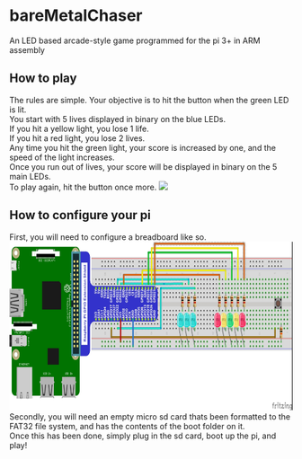 # bareMetalChaser
An LED based arcade-style game programmed for the pi 3+ in ARM assembly

<h2>How to play</h2>
The rules are simple. Your objective is to hit the button when the green LED is lit.
<br>You start with 5 lives displayed in binary on the blue LEDs.
<br>If you hit a yellow light, you lose 1 life.
<br>If you hit a red light, you lose 2 lives.
<br>Any time you hit the green light, your score is increased by one, and the speed of the light increases.
<br>Once you run out of lives, your score will be displayed in binary on the 5 main LEDs.
<br>To play again, hit the button once more.
<img src="assets/example.gif">

<h2>How to configure your pi</h2>
First, you will need to configure a breadboard like so.
<img src="assets/circuit.jpg" height = "300px">
<br>Secondly, you will need an empty micro sd card thats been formatted to the FAT32 file system, and has the contents of the boot folder on it.
<br>Once this has been done, simply plug in the sd card, boot up the pi, and play!
